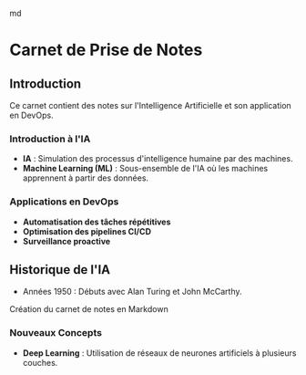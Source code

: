 md
# Carnet de Prise de Notes

## Introduction
Ce carnet contient des notes sur l'Intelligence Artificielle et son application en DevOps.

### Introduction à l'IA
- **IA** : Simulation des processus d'intelligence humaine par des machines.
- **Machine Learning (ML)** : Sous-ensemble de l'IA où les machines apprennent à partir des données.

### Applications en DevOps
- **Automatisation des tâches répétitives**
- **Optimisation des pipelines CI/CD**
- **Surveillance proactive**

## Historique de l'IA
- Années 1950 : Débuts avec Alan Turing et John McCarthy.


Création du carnet de notes en Markdown
### Nouveaux Concepts

- **Deep Learning** : Utilisation de réseaux de neurones artificiels à plusieurs couches.
